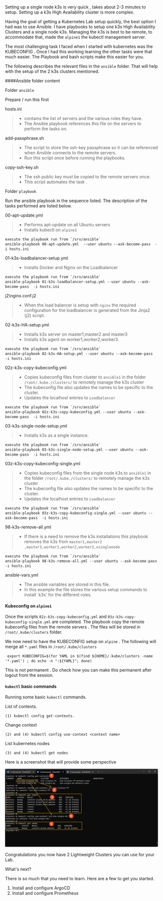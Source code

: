 Setting up a single node k3s is very quick , takes about 2-3 minutes to setup. Setting up a k3s High Availability cluster is more complex.

Having the goal of getting a Kubernetes Lab setup quickly, the best option I had was to use Ansible.  I have playbooks to setup one k3s High Availability Clusters and a single node k3s. Managing the k3s is best to be remote, to accommodate that, made the `alpine1` the kubectl management server. 

The most challenging task I faced when I started with kubernetes was the KUBECONFIG . Once I had this working learning the other tasks were that much easier. The Playbook and bash scripts make this easier for you.  

The following describes the relevant files in the `ansible` folder. That will help with the setup of the 2 k3s clusters mentioned.





####Ansible folder content

Folder `ansible`

Prepare / run this first 

hosts.ini

> - contains the list of servers and the various roles they have.
> - The Ansible playbook references this file on the servers to perform the tasks on.

add-passphrase.sh

> - The script to store the ssh-key passphrase so it can be referenced when Ansible connects to the remote servers.
> - Run this script once before running the playbooks.

copy-ssh-key.sh

> - The ssh public key must be copied to the remote servers once. 
> - This script automates the task .



Folder `playbook`

Run the ansible playbook in the sequence listed. The description of the tasks performed are listed below. 

00-apt-update.yml

> - Performs apt-update on all Ubuntu servers
> - Installs kubectl on `alpine1`



```
execute the playbook run from `/srv/ansible`
ansible-playbook 00-apt-update.yml  --user ubuntu --ask-become-pass  -i hosts.ini

```



01-k3s-loadbalancer-setup.yml

> - Installs Docker  and Nginx on the Loadbalancer

```
execute the playbook run from `/srv/ansible`
ansible-playbook 01-k3s-loadbalancer-setup.yml --user ubuntu --ask-become-pass  -i hosts.ini
```



j2\nginx.conf.j2

> - When the load balancer is setup with `nginx` the required configuration for the loadbalancer is generated from the Jinja2 (j2) script.



02-k3s-HA-setup.yml

> - Installs k3s server on master1,master2 and master3
> - Installs k3s agent on worker1,worker2,worker3.

```
execute the playbook run from `/srv/ansible`
ansible-playbook 02-k3s-HA-setup.yml --user ubuntu --ask-become-pass  -i hosts.ini
```



02z-k3s-copy-kubeconfig.yml

> - Copies kubeconfig files from cluster to  `ansible1` in the folder `/root/.kube./clusters/` to remotely manage the k3s cluster
> - The kubeconfig file also updates the names to be specific to the cluster.
> - Updates the localhost entries to `Loadbalancer`  

```
execute the playbook run from `/srv/ansible`
ansible-playbook 02z-k3s-copy-kubeconfig.yml --user ubuntu --ask-become-pass  -i hosts.ini
```



03-k3s-single-node-setup.yml

> - Installs k3s as a single instance.

```
execute the playbook run from `/srv/ansible`
ansible-playbook 03-k3s-single-node-setup.yml --user ubuntu --ask-become-pass  -i hosts.ini
```



03z-k3s-copy-kubeconfig-single.yml

> - Copies kubeconfig files from the single node k3s to  `ansible1`  in the folder `/root/.kube./clusters/` to remotely manage the k3s cluster
> - The kubeconfig file also updates the names to be specific to the cluster.
> - Updates the localhost entries to `Loadbalancer`  

```
execute the playbook run from `/srv/ansible`
ansible-playbook 03z-k3s-copy-kubeconfig-single.yml --user ubuntu --ask-become-pass  -i hosts.ini
```



98-k3s-remove-all.yml

> - If there is a need to remove the k3s installations this playbook removes the k3s from  `master1,master2 ,master3,worker1,worker2,worker3,xsinglenode`

```
execute the playbook run from `/srv/ansible`
ansible-playbook 98-k3s-remove-all.yml --user ubuntu --ask-become-pass  -i hosts.ini
```



ansible-vars.yml

> - The ansible variables are stored in this file. 
> - In this example the file stores the various setup commands to install `k3s' for the different roles. 



#### Kubeconfig on `alpine1`

Once the scripts `02z-k3s-copy-kubeconfig.yml` and `03z-k3s-copy-kubeconfig-single.yml` are completed. The playbook copy the remote kubeconfig files from the remote servers . The files will be stored in `/root/.kube/clusters`  folder. 

 We now need to have the KUBECONFIG setup on `alpine` . The following will merge all `*.yaml` files in `/root/.kube/clusters`

```
 export KUBECONFIG=$(for YAML in $(find ${HOME}/.kube/clusters -name '*.yaml') ; do echo -n ":${YAML}"; done)
```

This is not permanent . Do check how you can make this permanent after logout from the session. 

#### `kubectl` basic commands

Running some basic `kubectl` commands.

List of contexts. 

```
(1) kubectl config get-contexts.
```

Change context

```
(2) and (4) kubectl config use-context <context name>
```

List kubernetes nodes

```
(3) and (4) kubectl get nodes
```



Here is a screenshot that will provide some perspective

![202-01-kubectl-example](.\screenshots\202-01-kubectl-example.png)

Congratulations you now have 2 Lightweight Clusters you can use for your Lab. 

What's next?

There is so much that you need to learn. Here are a few to get you started.

1. Install and configure ArgoCD 
2. Install and configure Prometheus

